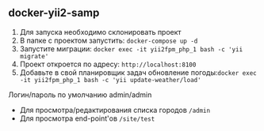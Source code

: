 ## docker-yii2-samp

1. Для запуска необходимо склонировать проект
2. В папке с проектом запустить: ```docker-compose up -d```
3. Запустите миграции: ```docker exec -it yii2fpm_php_1 bash -c 'yii migrate'```
4. Проект откроется по адресу: ```http://localhost:8100```
5. Добавьте в свой планировщик задач обновление погоды:```docker exec -it yii2fpm_php_1 bash -c 'yii update-weather/load'```

Логин/пароль по умолчанию admin/admin
* Для просмотра/редактирования списка городов ```/admin```
* Для просмотра end-point'ов ```/site/test```

